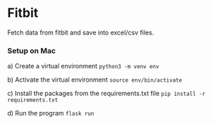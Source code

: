 # Fitbit
Fetch data from fitbit and save into excel/csv files.

<h3>Setup on Mac </h3>

a) Create a virtual environment
`python3 -m venv env` <br/>

b) Activate the virtual environment
`source env/bin/activate` <br/>

c) Install the packages from the requirements.txt file
`pip install -r requirements.txt` <br/>

d) Run the program
`flask run` <br/>
